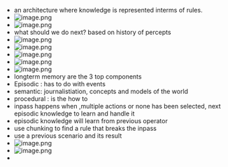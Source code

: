 - an architecture where knowledge is represented interms of rules.
- ![image.png](../assets/image_1717014446211_0.png)
- ![image.png](../assets/image_1717014638420_0.png)
- what should we do next? based on history of percepts
- ![image.png](../assets/image_1717015696344_0.png)
- ![image.png](../assets/image_1717016044998_0.png)
- ![image.png](../assets/image_1717016480549_0.png)
- ![image.png](../assets/image_1717016842143_0.png)
- ![image.png](../assets/image_1717016857786_0.png)
- longterm memory are the 3 top components
- Episodic : has to do with events
- semantic: journalistiation, concepts and models of the world
- procedural : is the how to
- inpass happens when ,multiple actions or none has been selected, next episodic knowledge to learn and handle it
- episodic knowledge will learn from previous operator
- use chunking to find a rule that breaks the inpass
- use a previous scenario and its result
- ![image.png](../assets/image_1717018560897_0.png)
- ![image.png](../assets/image_1717019201537_0.png)
-